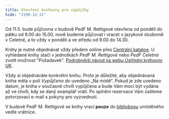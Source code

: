 ```yaml
---
title: Otevření knihovny pro výpůjčky
hide: "2199-12-31"
---
```


Od 11.5. bude půjčovna v budově PedF M. Rettigové otevřena od pondělí do pátku
od 9.00 do 15.00, nově budeme půjčovat i vracet v jazykové studovně v Celetné, a to vždy
v pondělí a ve středu od 9.00 do 14.30.


Knihy je nutné objednávat vždy
předem online přes [Centrální katalog](https://ckis.cuni.cz). U vyhledané knihy stačí v
jednotkách *PedF M. Rettigové* nebo *PedF Celetná* zvolit možnost "Požadavek". [Podrobnější návod na
webu Ústřední knihovny UK](https://alephuk.cuni.cz/CKIS-10.html). 

Vždy si objednáváte konkrétní knihu. Proto je důležité, aby objednávaná kniha
měla v poli *Vypůjčeno do* uvedeno „Na místě“. Pokud je zde uvedeno datum, je
kniha v současné chvíli vypůjčena a bude Vám moci být vydána až ve chvíli, kdy
se daný examplář vrátí. Po splnění rezervace Vám zašleme potvrzovací e-mail s pokyny pro vyzvednutí.


V budově PedF M. Rettigové se knihy vrací **pouze** do
[biblioboxu](https://knihovna.pedf.cuni.cz/bibliobox.html) umístěného vedle
vrátnice. 
